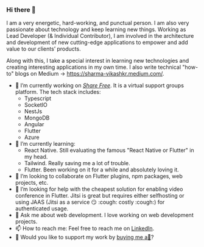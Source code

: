 ### Hi there 👋

I am a very energetic, hard-working, and punctual person. I am also very passionate about technology and keep learning new things. Working as Lead Developer (& Individual Contributor), I am involved in the architecture and development of new cutting-edge applications to empower and add value to our clients’ products.

Along with this, I take a special interest in learning new technologies and creating interesting applications in my own time.
I also write technical "how-to" blogs on Medium -> https://sharma-vikashkr.medium.com/.

- 🔭 I’m currently working on [_Share Free_](https://sharefree.co.in/). It is a virtual support groups platform. The tech stack includes:
    - Typescript
    - SocketIO
    - NestJs
    - MongoDB
    - Angular
    - Flutter
    - Azure
- 🌱 I’m currently learning:
    - React Native. Still evaluating the famous "React Native or Flutter" in my head.
    - Tailwind. Really saving me a lot of trouble.
    - Flutter. Been working on it for a while and absolutely loving it.
- 👯 I’m looking to collaborate on Flutter plugins, npm packages, web projects, etc.
- 🤔 I’m looking for help with the cheapest solution for enabling video conference in Flutter. Jitsi is great but requires either selfhosting or using JAAS (Jitsi as a service 😏 :cough: costly :cough:) for authenticated usage.
- 💬 Ask me about web development. I love working on web development projects.
- 📫 How to reach me: Feel free to reach me on [LinkedIn](https://www.linkedin.com/in/sharma-vikashkr/).
- 🙏 Would you like to support my work by [buying me a🍕](https://www.buymeacoffee.com/sharefree.co.in)? 
